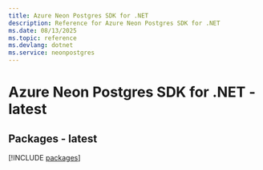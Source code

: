 ```yaml
---
title: Azure Neon Postgres SDK for .NET
description: Reference for Azure Neon Postgres SDK for .NET
ms.date: 08/13/2025
ms.topic: reference
ms.devlang: dotnet
ms.service: neonpostgres
---
```

# Azure Neon Postgres SDK for .NET - latest
## Packages - latest
[!INCLUDE [packages](neon-postgres-index.md)]